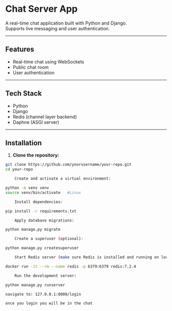 # Chat Server App

A real-time chat application built with Python and Django.  
Supports live messaging and user authentication.

---

## Features

- Real-time chat using WebSockets
- Public chat room
- User authentication
---

## Tech Stack

- Python
- Django 
- Redis (channel layer backend)
- Daphne (ASGI server)

---

## Installation

1. **Clone the repository:**
```bash
git clone https://github.com/yourusername/your-repo.git
cd your-repo

    Create and activate a virtual environment:

python -m venv venv
source venv/bin/activate   #Linux

    Install dependencies:

pip install -r requirements.txt

    Apply database migrations:

python manage.py migrate

    Create a superuser (optional):

python manage.py createsuperuser

    Start Redis server (make sure Redis is installed and running on localhost:6379):

docker run -it --rm --name redis -p 6379:6379 redis:7.2.4

    Run the development server:

python manage.py runserver

navigate to: 127.0.0.1:8000/login

once you login you will be in the chat

